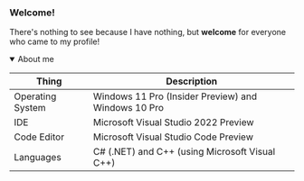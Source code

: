 <!--
### Hi there 👋
-->

### Welcome!
There's nothing to see because I have nothing, but **welcome** for everyone who came to my profile!

<details open>
<summary>About me</summary>
  
  |      Thing       |                      Description                    |
  |------------------|-----------------------------------------------------|
  | Operating System | Windows 11 Pro (Insider Preview) and Windows 10 Pro |
  |       IDE        | Microsoft Visual Studio 2022 Preview                |
  |   Code Editor    | Microsoft Visual Studio Code Preview                |
  |    Languages     | C# (.NET) and C++ (using Microsoft Visual C++)      |
  
</details>

<!--
**unsignedchar-256/unsignedchar-256** is a ✨ _special_ ✨ repository because its `README.md` (this file) appears on your GitHub profile.

Here are some ideas to get you started:

- 🔭 I’m currently working on ...
- 🌱 I’m currently learning ...
- 👯 I’m looking to collaborate on ...
- 🤔 I’m looking for help with ...
- 💬 Ask me about ...
- 📫 How to reach me: ...
- 😄 Pronouns: ...
- ⚡ Fun fact: ...
-->
